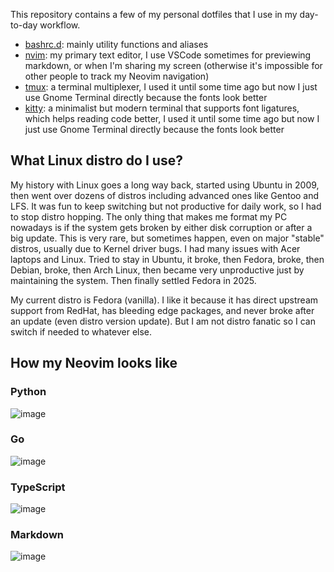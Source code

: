 This repository contains a few of my personal dotfiles that I use in my day-to-day workflow.

- [bashrc.d](./bashrc.d): mainly utility functions and aliases
- [nvim](./nvim): my primary text editor, I use VSCode sometimes for previewing markdown, or when I'm sharing my screen (otherwise it's impossible for other people to track my Neovim navigation)
- [tmux](./tmux): a terminal multiplexer, I used it until some time ago but now I just use Gnome Terminal directly because the fonts look better
- [kitty](./kitty): a minimalist but modern terminal that supports font ligatures, which helps reading code better, I used it until some time ago but now I just use Gnome Terminal directly because the fonts look better

## What Linux distro do I use?

My history with Linux goes a long way back, started using Ubuntu in 2009, then went over dozens of distros including advanced ones like Gentoo and LFS. It was fun to keep switching but not productive for daily work, so I had to stop distro hopping.
The only thing that makes me format my PC nowadays is if the system gets broken by either disk corruption or after a big update. This is very rare, but sometimes happen, even on major "stable" distros, usually due to Kernel driver bugs. I had many issues with Acer laptops and Linux.
Tried to stay in Ubuntu, it broke, then Fedora, broke, then Debian, broke, then Arch Linux, then became very unproductive just by maintaining the system. Then finally settled Fedora in 2025.

My current distro is Fedora (vanilla). I like it because it has direct upstream support from RedHat, has bleeding edge packages, and never broke after an update (even distro version update). But I am not distro fanatic so I can switch if needed to whatever else.

## How my Neovim looks like

### Python
![image](https://github.com/yuriescl/dotfiles/assets/26092447/a0215f98-a8e0-40ca-9bf2-7b71dcf2e40d)

### Go
![image](https://github.com/yuriescl/dotfiles/assets/26092447/5c11af10-00d8-43ff-b926-bfddef3a1479)

### TypeScript
![image](https://github.com/yuriescl/dotfiles/assets/26092447/06dd02f2-6703-4588-8ce7-4a57925d05f6)

### Markdown
![image](https://github.com/yuriescl/dotfiles/assets/26092447/fb7e8213-e2d6-4088-8526-1f812db0b62e)
